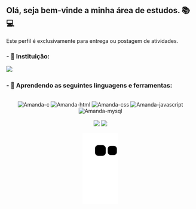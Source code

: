 ## Olá, seja bem-vinde a minha área de estudos. 📚💻


Este perfil é exclusivamente para entrega ou postagem de atividades.
<h3>- 🏫 Instituição:</h3>
<p align=""><a href="https://portal.ifsuldeminas.edu.br/" target="_blank"><img height="80em" src="https://cdn.discordapp.com/attachments/911689024656273428/1008830916044521563/logo_if.png"></a> </p>


<h3>- 🌱 Aprendendo as seguintes linguagens e ferramentas:</h3>
  <div align="center" style="display: inline_block"><br>
    <img height="50cm" alt="Amanda-c" src="https://cdn.jsdelivr.net/gh/devicons/devicon/icons/c/c-original.svg">
    <img height="50cm" alt="Amanda-html" src="https://cdn.jsdelivr.net/gh/devicons/devicon/icons/html5/html5-original.svg">
    <img height="50cm" alt="Amanda-css" src="https://cdn.jsdelivr.net/gh/devicons/devicon/icons/css3/css3-original.svg">
    <img height="50cm" alt="Amanda-javascript" src="https://cdn.jsdelivr.net/gh/devicons/devicon/icons/javascript/javascript-original.svg">
    <img height="50cm" alt="Amanda-mysql" src="https://cdn.jsdelivr.net/gh/devicons/devicon/icons/mysql/mysql-original.svg">
  </div>
<br>

<div align="center">
  <img height="145em" src="https://github-readme-stats.vercel.app/api?username=1940039&show_icons=true&theme=react&include_all_commits=true&count_private=true"/>
  <img height="145em" src="https://github-readme-stats.vercel.app/api/top-langs/?username=1940039&layout=compact&langs_count=7&theme=react"/>


![Snake animation](https://github.com/amxanda/amxanda/blob/output/github-contribution-grid-snake.svg)
</div>
<!--
<h3>- 🤔 Como me encontrar:
